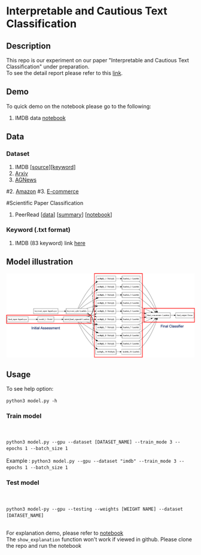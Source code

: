 # Interpretable and Cautious Text Classification

## Description
This repo is our experiment on our paper "Interpretable and Cautious Text Classification" under preparation. <br>
To see the detail report please refer to this [link](https://github.com/IIT-ML/ann-mitchell-text-classification/blob/master/REPORT.md).

## Demo
To quick demo on the notebook please go to the following:
1. IMDB data [notebook](https://github.com/annekehdyt/interpretable-cautious-text/blob/master/Program%20Pipeline.ipynb)

## Data
### Dataset
1. IMDB [[source]](https://ai.stanford.edu/~amaas/data/sentiment/)[[keyword]]()
2. [Arxiv]()
3. [AGNews]()

#2. [Amazon](http://jmcauley.ucsd.edu/data/amazon/)
#3. [E-commerce](https://www.kaggle.com/nicapotato/womens-ecommerce-clothing-reviews)

#Scientific Paper Classification
1. PeerRead [[data](https://github.com/allenai/PeerRead)] [[summary](https://github.com/IIT-ML/ann-mitchell-text-classification/blob/master/data/PeerRead-meta.md)] [[notebook](https://github.com/IIT-ML/ann-mitchell-text-classification/blob/master/scientific_paper_data_debug.ipynb)]

### Keyword (.txt format)
1. IMDB (83 keyword) link [here](https://github.com/annekehdyt/interpretable-cautious-text/blob/master/data/imdb-unigrams.txt)

## Model illustration
![Alt text](./figures/model.png)

## Usage
To see help option:

``python3 model.py -h``

### Train model
<br> <br>
``python3 model.py --gpu --dataset [DATASET_NAME] --train_mode 3 --epochs 1 --batch_size 1``
<br><br>
Example : 
``python3 model.py --gpu --dataset "imdb" --train_mode 3 --epochs 1 --batch_size 1``

### Test model
<br><br>
``python3 model-py --gpu --testing --weights [WEIGHT NAME] --dataset [DATASET_NAME]``
<br><br>

For explanation demo, please refer to [notebook](https://github.com/annekehdyt/interpretable-cautious-text/blob/master/Program%20Pipeline.ipynb)
<br> The ``show_explanation`` function won't work if viewed in github. Please clone the repo and run the notebook
